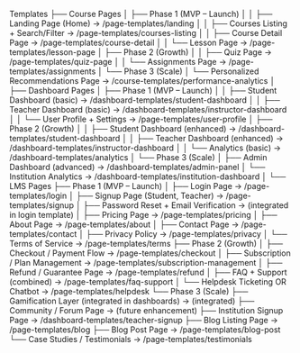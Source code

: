 Templates
├── Course Pages
│ ├── Phase 1 (MVP – Launch)
│ │ ├── Landing Page (Home) → /page-templates/landing
│ │ ├── Courses Listing + Search/Filter → /page-templates/courses-listing
│ │ ├── Course Detail Page → /page-templates/course-detail
│ │ └── Lesson Page → /page-templates/lesson-page
│ ├── Phase 2 (Growth)
│ │ ├── Quiz Page → /page-templates/quiz-page
│ │ └── Assignments Page → /page-templates/assignments
│ └── Phase 3 (Scale)
│ └── Personalized Recommendations Page → /course-templates/performance-analytics
│
├── Dashboard Pages
│ ├── Phase 1 (MVP – Launch)
│ │ ├── Student Dashboard (basic) → /dashboard-templates/student-dashboard
│ │ ├── Teacher Dashboard (basic) → /dashboard-templates/instructor-dashboard
│ │ └── User Profile + Settings → /page-templates/user-profile
│ ├── Phase 2 (Growth)
│ │ ├── Student Dashboard (enhanced) → /dashboard-templates/student-dashboard
│ │ ├── Teacher Dashboard (enhanced) → /dashboard-templates/instructor-dashboard
│ │ └── Analytics (basic) → /dashboard-templates/analytics
│ └── Phase 3 (Scale)
│ ├── Admin Dashboard (advanced) → /dashboard-templates/admin-panel
│ └── Institution Analytics → /dashboard-templates/institution-dashboard
│
└── LMS Pages
├── Phase 1 (MVP – Launch)
│ ├── Login Page → /page-templates/login
│ ├── Signup Page (Student, Teacher) → /page-templates/signup
│ ├── Password Reset + Email Verification → (integrated in login template)
│ ├── Pricing Page → /page-templates/pricing
│ ├── About Page → /page-templates/about
│ ├── Contact Page → /page-templates/contact
│ ├── Privacy Policy → /page-templates/privacy
│ └── Terms of Service → /page-templates/terms
├── Phase 2 (Growth)
│ ├── Checkout / Payment Flow → /page-templates/checkout
│ ├── Subscription / Plan Management → /page-templates/subscription-management
│ ├── Refund / Guarantee Page → /page-templates/refund
│ ├── FAQ + Support (combined) → /page-templates/faq-support
│ └── Helpdesk Ticketing OR Chatbot → /page-templates/helpdesk
└── Phase 3 (Scale)
├── Gamification Layer (integrated in dashboards) → (integrated)
├── Community / Forum Page → (future enhancement)
├── Institution Signup Page → /dashboard-templates/teacher-signup
├── Blog Listing Page → /page-templates/blog
├── Blog Post Page → /page-templates/blog-post
└── Case Studies / Testimonials → /page-templates/testimonials
